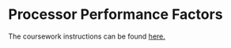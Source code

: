 # Processor Performance Factors

The coursework instructions can be found [here.](https://secure.ecs.soton.ac.uk/noteswiki/images/2020_gem5_assignment_v1.pdf)
